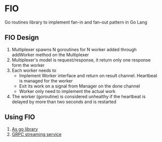 # FIO
Go routines library to implement fan-in and fan-out pattern in Go Lang

## FIO Design

1. Multiplexer spawns N goroutines for N worker added through addWorker method on the Multiplexer 
2. Multiplexer's model is request/response, it return only one response form the worker
3. Each worker needs to 
    * Implement Worker interface and return on result channel. Heartbeat is managed for the worker
    * Exit its work on a signal from Manager on the done channel  
	* Worker only need to implement the actual work
4. The worker (goroutine) is considered unhealthy if the heartbeat is delayed by more than two seconds and is restarted 

## Using FIO

1. [As go library](./usage_go_library.md)
2. [GRPC streaming service](./usage_turnout.md)